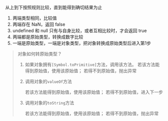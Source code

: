 从上到下按照规则比较，直到能得到确切结果为止

1. 两端类型相同，比较值
2. 两端存在 NaN，返回 false
3. undefined 和 null 只有与自身比较，或者互相比较时，才会返回 true
4. 两端都是原始类型，转换成数字比较
5. 一端是原始类型，一端是对象类型，把对象转换成原始类型后进入第1步



> 对象如何转原始类型？
>
> 1. 如果对象拥有`[Symbol.toPrimitive]`方法，调用该方法。
>    若该方法能得到原始值，使用该原始值；
>    若得不到原始值，抛出异常
>
> 2. 调用对象的`valueOf`方法
>
>    若该方法能得到原始值，使用该原始值；
>    若得不到原始值，进入下一步
>
> 3. 调用对象的`toString`方法
>
>    若该方法能得到原始值，使用该原始值；
>    若得不到原始值，抛出异常
